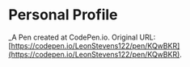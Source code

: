 # Personal Profile
 _A Pen created at CodePen.io. Original URL: [https://codepen.io/LeonStevens122/pen/KQwBKR](https://codepen.io/LeonStevens122/pen/KQwBKR).

 